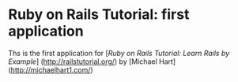 # Ruby on Rails Tutorial: first application

Ths is the first application for
[*Ruby on Rails Tutorial: Learn Rails by Example*] (http://railstutorial.org/)
by [Michael Hart] (http://michaelhart1.com/)